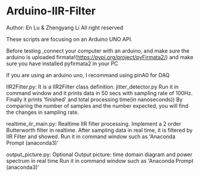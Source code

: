 # Arduino-IIR-Filter
Author: En Lu & Zhengyang Li
All right reserved

These scripts are focusing on an Arduino UNO API.

Before testing ,connect your computer with an arduino, and make sure
the arduino is uploaded firmata!(https://pypi.org/project/pyFirmata2/)
and make sure you have installed pyfirmata2 in your PC

If you are using an arduino uno, I recommand using pinA0 for DAQ

IIR2Filter.py: 		It is a IIR2Filter class definition. 
jitter_detector.py	Run it in command window and it prints data in 50 secs with sampling rate of 100Hz. 
			Finally it prints 'finished' and total processing time(in nanoseconds)) By comparing the 
			number of samples and the number expected, you will find the changes in sampling rate.

realtime_iir_main.py:	Realtime IIR filter processing. Implement a 2 order Butterworth filter in realtime.
			After sampling data in real time, it is filtered by IIR Filter and showed.
			Run it in command window such as 'Anaconda Prompt (anaconda3)'
		
output_picture.py:	Optional
			Output picture: time domain diagram and power spectrum in real time
			Run it in command window such as 'Anaconda Prompt (anaconda3)'
